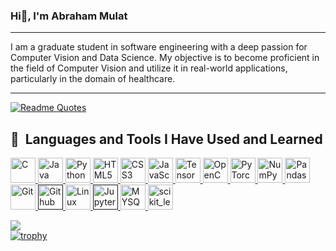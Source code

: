 <!-- 
### Hi there, I'm Abraham Mulat 👋

**AbrahamMulat/AbrahamMulat** is a ✨ _special_ ✨ repository because its `README.md` (this file) appears on your GitHub profile.

Here are some ideas to get you started:

- 🔭 I’m currently working on ...
- 🌱 I’m currently learning ...
- 👯 I’m looking to collaborate on ...
- 🤔 I’m looking for help with ...
- 💬 Ask me about ...
- 📫 How to reach me: ...
- 😄 Pronouns: ...
- ⚡ Fun fact: ...
-->

 ###  Hi👋, I'm Abraham Mulat 
<hr>
I am a graduate student in software engineering with a deep passion for Computer Vision and Data Science. My objective is to become proficient in the field of Computer Vision and utilize it in real-world applications, particularly in the domain of healthcare. 
<hr> 
<!--   Jokes  <img src="https://readme-jokes.vercel.app/api" alt="Jokes Card" />  -->

<!-- <img src="https://github.com/AbrahamMulat/AbrahamMulat/blob/main/header.png"> -->

[![Readme Quotes](https://quotes-github-readme.vercel.app/api?type=horizontal&theme=algolia)](https://github.com/piyushsuthar/github-readme-quotes)

<h2> 🚀 &nbsp;Languages and Tools I Have Used and Learned</h2>
<p align="left">
  <!-- The icons are from: https://devicon.dev/ -->
  <a href="https://www.cprogramming.com/"> 
  <img src="https://cdn.jsdelivr.net/gh/devicons/devicon/icons/c/c-original.svg" alt="C" width=40, height=40 />
  </a>
  <!--
  <a href="https://cplusplus.com/"> 
    <img src="https://cdn.jsdelivr.net/gh/devicons/devicon/icons/cplusplus/cplusplus-original.svg" alt="C++" width=40, height=40/>
  </a> 
  -->
   <a href="https://www.java.com/">
   <img src="https://cdn.jsdelivr.net/gh/devicons/devicon/icons/java/java-original.svg" alt="Java" width=40, height=40/>
  </a>
   <a href="https://www.python.org/">
  <img src="https://cdn.jsdelivr.net/gh/devicons/devicon/icons/python/python-original.svg"  alt="Python" width=40, height=40/>
  </a>
  <a href="https://html5.org/">
      <img src="https://cdn.jsdelivr.net/gh/devicons/devicon/icons/html5/html5-original-wordmark.svg" alt="HTML5" width=40, height=40/>
  </a>
   <a href="https://www.css3.com/">
   <img src="https://cdn.jsdelivr.net/gh/devicons/devicon/icons/css3/css3-original-wordmark.svg" alt="CSS3" width=40, height=40/>
  </a>
   <a href="https://www.javascript.com/">
  <img src="https://cdn.jsdelivr.net/gh/devicons/devicon/icons/javascript/javascript-original.svg" alt="JavaScript" width=40, height=40/>
  </a>
   <a href="https://www.tensorflow.org/">
  <img src="https://cdn.jsdelivr.net/gh/devicons/devicon/icons/tensorflow/tensorflow-original.svg" alt="TensorFlow" width=40, height=40/>
  </a>
  <a href="https://opencv.org/">
      <img src="https://cdn.jsdelivr.net/gh/devicons/devicon/icons/opencv/opencv-original.svg" alt="OpenCV" width=40, height=40/>
  </a>
   <a href="https://pytorch.org/">
   <img src="https://cdn.jsdelivr.net/gh/devicons/devicon/icons/pytorch/pytorch-original.svg" alt="PyTorch" width=40, height=40/>
  </a>
   <a href="https://numpy.org/">
     <img src="https://cdn.jsdelivr.net/gh/devicons/devicon/icons/numpy/numpy-original.svg" alt="NumPy" width=40, height=40/>
  </a>
   <a href="https://pandas.pydata.org/">
    <img src="https://cdn.jsdelivr.net/gh/devicons/devicon/icons/pandas/pandas-original.svg"  alt="Pandas" width=40, height=40/>
  </a>
   <a href="https://git-scm.com/">
      <img src="https://cdn.jsdelivr.net/gh/devicons/devicon/icons/git/git-original.svg" alt="Git" width=40, height=40/>
  </a>
   <a href="">
        <img src="https://cdn.jsdelivr.net/gh/devicons/devicon/icons/github/github-original.svg"  alt="Github" width=40, height=40/>
  </a>
   <a href="https://www.linux.org/">
  <img src="https://cdn.jsdelivr.net/gh/devicons/devicon/icons/linux/linux-original.svg" alt="Linux" width=40, height=40/>
  </a>
   <a href="">
   <img src="https://cdn.jsdelivr.net/gh/devicons/devicon/icons/jupyter/jupyter-original.svg"  alt="Jupyter Notebook" width=40, height=40/>
  </a>
   <a href="https://www.mysql.com/">
     <img src="https://cdn.jsdelivr.net/gh/devicons/devicon/icons/mysql/mysql-original.svg" alt="MYSQL" width=40, height=40/>
  </a>
<a href="https://scikit-learn.org/" rel="nofollow"> <img src="https://camo.githubusercontent.com/69ce21304adac467a8251181f98932e1785abd9d718cdd8edc78d1abbf2dcb49/68747470733a2f2f75706c6f61642e77696b696d656469612e6f72672f77696b6970656469612f636f6d6d6f6e732f302f30352f5363696b69745f6c6561726e5f6c6f676f5f736d616c6c2e737667" alt="scikit_learn" width="40" height="40" data-canonical-src="https://upload.wikimedia.org/wikipedia/commons/0/05/Scikit_learn_logo_small.svg" style="max-width: 100%;"> </a>
  </p>   

![](https://komarev.com/ghpvc/?username=AbrahamMulat&style=flat-square) <br>
[![trophy](https://github-profile-trophy.vercel.app/?username=AbrahamMulat)](https://github.com/ryo-ma/github-profile-trophy)
<!-- [![trophy](https://github-profile-trophy.vercel.app/?username=AbrahamMulat&theme=onedark)](https://github.com/ryo-ma/github-profile-trophy) -->





  

